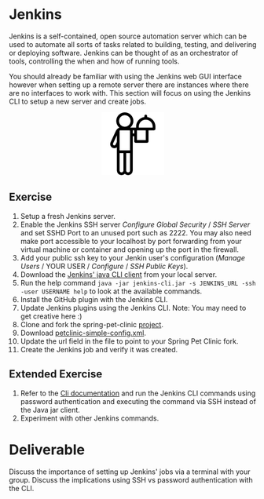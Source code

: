 # Jenkins

Jenkins is a self-contained, open source automation server which can be used to automate all sorts of tasks related to building, testing, and delivering or deploying software. Jenkins can be thought of as an orchestrator of tools, controlling the when and how of running tools.

You should already be familiar with using the Jenkins web GUI interface however when setting up a remote server there are instances where there are no interfaces to work with. This section will focus on using the Jenkins CLI to setup a new server and create jobs.

<center>

  ![](../img/jenkins.png)

</center>

## Exercise

1. Setup a fresh Jenkins server.
2. Enable the Jenkins SSH server *Configure Global Security* / *SSH Server* and set SSHD Port to an unused port such as 2222. You may also need make port accessible to your localhost by port forwarding from your virtual machine or container and opening up the port in the firewall.
3. Add your public ssh key to your Jenkin user's configuration (*Manage Users* / YOUR USER / *Configure* / *SSH Public Keys*).
4. Download the [Jenkins' java CLI client](https://jenkins.io/doc/book/managing/cli/) from your local server.
5. Run the help command `java -jar jenkins-cli.jar -s JENKINS_URL -ssh -user USERNAME help` to look at the available commands.
6. Install the GitHub plugin with the Jenkins CLI.
7. Update Jenkins plugins using the Jenkins CLI. Note: You may need to get creative here :)
8. Clone and fork the spring-pet-clinic [project](https://github.com/liatrio/spring-petclinic).
9. Download [petclinic-simple-config.xml](files/petclinic-simple-config.xml).
10. Update the url field in the file to point to your Spring Pet Clinic fork.
11. Create the Jenkins job and verify it was created.

## Extended Exercise

1. Refer to the [Cli documentation](https://jenkins.io/doc/book/managing/cli/) and run the Jenkins CLI commands using password authentication and executing the command via SSH instead of the Java jar client.
2. Experiment with other Jenkins commands.

# Deliverable

Discuss the importance of setting up Jenkins' jobs via a terminal with your group.
Discuss the implications using SSH vs password authentication with the CLI.
